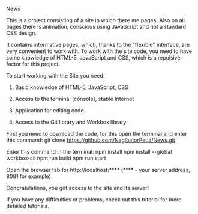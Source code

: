 News

This is a project consisting of a site in which there are pages. Also on all pages there is animation, conscious using JavaScript and not a standard CSS design.

It contains informative pages, which, thanks to the "flexible" interface, are very convenient to work with.
To work with the site code, you need to have some knowledge of HTML-5, JavaScript and CSS, which is a repulsive factor for this project.

To start working with the Site you need:

1. Basic knowledge of HTML-5, JavaScript, CSS

2. Access to the terminal (console), stable Internet

3. Application for editing code.

4. Access to the Git library and Workbox library

First you need to download the code, for this open the terminal and enter this command: git clone https://github.com/NagibatorPetia/News.git

Enter this command in the terminal: 
npm install
npm install --global workbox-cli
npm run build
npm run start

Open the browser tab for http://localhost:**** (**** - your server address, 8081 for example)

Congratulations, you got access to the site and its server!

If you have any difficulties or problems, check out this tutorial for more detailed tutorials.
